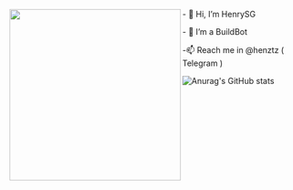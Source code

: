 
<img align="left" src="https://github.com/henrysg29/henrysg29/blob/main/20955fe1233b44e58.gif" width="300">  <p class="text-center"> - 👋 Hi, I’m HenrySG </p>
<p class="text-center">- 👀 I’m a BuildBot 
<p class="text-center">-📫 Reach me in @henztz ( Telegram )

![Anurag's GitHub stats](https://github-readme-stats.vercel.app/api?username=henrysg29&show_icons=true&theme=radical)


<!---
henrysg29/henrysg29 is a ✨ special ✨ repository because its `README.md` (this file) appears on your GitHub profile.
You can click the Preview link to take a look at your changes.
--->
